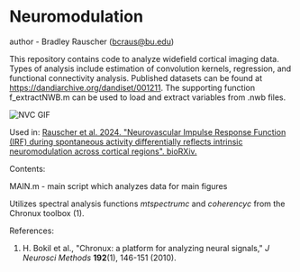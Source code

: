 # Neuromodulation

author - Bradley Rauscher (bcraus@bu.edu)

This repository contains code to analyze widefield cortical imaging data. Types of analysis include estimation of convolution kernels, regression, and functional connectivity analysis. Published datasets can be found at https://dandiarchive.org/dandiset/001211. The supporting function f_extractNWB.m can be used to load and extract variables from .nwb files.

![NVC GIF](docs/images/Ca_HbT.gif)

Used in:
[Rauscher et al. 2024. "Neurovascular Impulse Response Function (IRF) during spontaneous activity differentially reflects intrinsic neuromodulation across cortical regions". bioRXiv.](https://www.biorxiv.org/content/10.1101/2024.09.14.612514v1.full)

Contents:

MAIN.m - main script which analyzes data for main figures

Utilizes spectral analysis functions *mtspectrumc* and *coherencyc* from the Chronux toolbox (1).

References:
1. H. Bokil et al., "Chronux: a platform for analyzing neural signals," *J Neurosci Methods* **192**(1), 146-151 (2010).